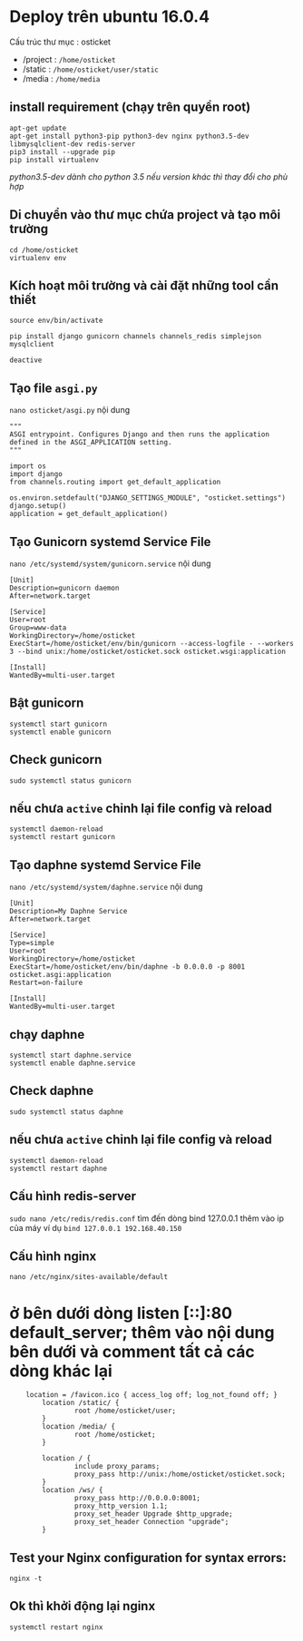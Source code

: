 # Deploy trên ubuntu 16.0.4

Cấu trúc thư mục : osticket 
 - /project : `/home/osticket`
 - /static : `/home/osticket/user/static`
 - /media : `/home/media`

## install requirement (chạy trên quyền root)
```
apt-get update
apt-get install python3-pip python3-dev nginx python3.5-dev libmysqlclient-dev redis-server
pip3 install --upgrade pip
pip install virtualenv
```
*python3.5-dev dành cho python 3.5 nếu version khác thì thay đổi cho phù hợp*
## Di chuyển vào thư mục chứa project và tạo môi trường 
```
cd /home/osticket
virtualenv env
```
## Kích hoạt môi trường và cài đặt những tool cần thiết
```
source env/bin/activate

pip install django gunicorn channels channels_redis simplejson mysqlclient

deactive
```
## Tạo file `asgi.py` 
`nano osticket/asgi.py`
nội dung 
```
"""
ASGI entrypoint. Configures Django and then runs the application
defined in the ASGI_APPLICATION setting.
"""

import os
import django
from channels.routing import get_default_application

os.environ.setdefault("DJANGO_SETTINGS_MODULE", "osticket.settings")
django.setup()
application = get_default_application()
```
## Tạo Gunicorn systemd Service File
`nano /etc/systemd/system/gunicorn.service`
nội dung
```
[Unit]
Description=gunicorn daemon
After=network.target

[Service]
User=root
Group=www-data
WorkingDirectory=/home/osticket
ExecStart=/home/osticket/env/bin/gunicorn --access-logfile - --workers 3 --bind unix:/home/osticket/osticket.sock osticket.wsgi:application

[Install]
WantedBy=multi-user.target
```
## Bật gunicorn
```
systemctl start gunicorn
systemctl enable gunicorn
```
## Check gunicorn 
```
sudo systemctl status gunicorn
```
## nếu chưa `active` chỉnh lại file config và reload 
```
systemctl daemon-reload
systemctl restart gunicorn
```
## Tạo daphne systemd Service File

`nano /etc/systemd/system/daphne.service`
nội dung
```
[Unit]
Description=My Daphne Service
After=network.target

[Service]
Type=simple
User=root
WorkingDirectory=/home/osticket
ExecStart=/home/osticket/env/bin/daphne -b 0.0.0.0 -p 8001 osticket.asgi:application
Restart=on-failure

[Install]
WantedBy=multi-user.target

```
## chạy daphne
```
systemctl start daphne.service
systemctl enable daphne.service
```
## Check daphne
```
sudo systemctl status daphne
```
## nếu chưa `active` chỉnh lại file config và reload 
```
systemctl daemon-reload
systemctl restart daphne
```
## Cấu hình redis-server
`sudo nano /etc/redis/redis.conf`
tìm đến dòng bind 127.0.0.1 thêm vào ip của máy ví dụ
`bind 127.0.0.1 192.168.40.150`

## Cấu hình nginx
`nano /etc/nginx/sites-available/default`
# ở bên dưới dòng listen [::]:80 default_server; thêm vào nội dung bên dưới và comment tất cả các dòng khác lại
```
	location = /favicon.ico { access_log off; log_not_found off; }
        location /static/ {
                root /home/osticket/user;
        }
        location /media/ {
                root /home/osticket;
        }

        location / {
                include proxy_params;
                proxy_pass http://unix:/home/osticket/osticket.sock;
        }
		location /ws/ {
                proxy_pass http://0.0.0.0:8001;
                proxy_http_version 1.1;
                proxy_set_header Upgrade $http_upgrade;
                proxy_set_header Connection "upgrade";
        }
```
## Test your Nginx configuration for syntax errors:
```
nginx -t
```
## Ok thì khởi động lại nginx 
```
systemctl restart nginx
```
